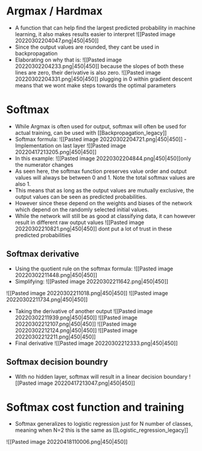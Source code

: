 # Argmax / Hardmax
- A function that can help find the largest predicted probability in machine learning, it also makes results easier to interpret
![[Pasted image 20220302204047.png|450|450]]
- Since the output values are rounded, they cant be used in backpropagation
- Elaborating on why that is:
![[Pasted image 20220302204233.png|450|450]]
because the slopes of both these lines are zero, their derivative is also zero.
![[Pasted image 20220302204331.png|450|450]]
plugging in 0 within gradient descent means that we wont make steps towards the optimal parameters

# Softmax
- While Argmax is often used for output, softmax will often be used for actual training, can be used with [[Backpropagation_legacy]]
- Softmax formula:
![[Pasted image 20220302204721.png|450|450]]
-Implementation on last layer 
![[Pasted image 20220417213205.png|450|450]]
- In this example:
![[Pasted image 20220302204844.png|450|450]]only the numerator changes
- As seen here, the softmax function preserves value order and output values will always be between 0 and 1. Note the total softmax values are also 1. 
- This means that as long as the output values are mutually exclusive, the output values can be seen as predicted probabilities.
- However since these depend on the weights and biases of the network which depend on the randomly selected initial values.
- While the network will still be as good at classifying data, it can however result in different raw output values
![[Pasted image 20220302210821.png|450|450]]
dont put a lot of trust in these predicted probabilities 

## Softmax derivative
- Using the quotient rule on the softmax formula:
![[Pasted image 20220302211448.png|450|450]]
- Simplifying:
![[Pasted image 20220302211642.png|450|450]]

![[Pasted image 20220302211018.png|450|450]]
![[Pasted image 20220302211734.png|450|450]]

- Taking the derivative of another output
![[Pasted image 20220302211939.png|450|450]]
![[Pasted image 20220302212107.png|450|450]]
![[Pasted image 20220302212124.png|450|450]]
![[Pasted image 20220302212211.png|450|450]]
- Final derivative
![[Pasted image 20220302212333.png|450|450]]

## Softmax decision boundry
- With no hidden layer, softmax will result in a linear decision boundary 
![[Pasted image 20220417213047.png|450|450]]

# Softmax cost function and training
- Softmax generalizes to logistic regression just for N number of classes, meaning when N=2 this is the same as [[Logistic_regression_legacy]] 

![[Pasted image 20220418110006.png|450|450]]

